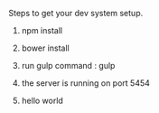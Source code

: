Steps to get your dev system setup.

1. npm install
2. bower install

3. run gulp command : gulp
4. the server is running on port 5454

5. hello world